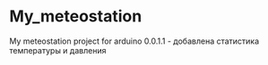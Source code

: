 # My_meteostation
My meteostation project for arduino
0.0.1.1 - добавлена статистика температуры и давления

